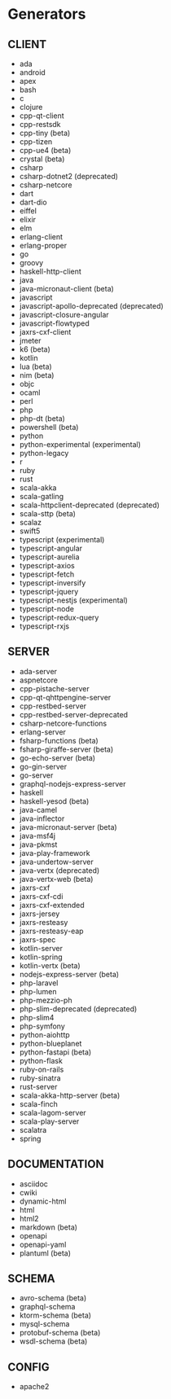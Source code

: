 # Generators

## CLIENT

* ada
* android
* apex
* bash
* c
* clojure
* cpp-qt-client
* cpp-restsdk
* cpp-tiny (beta)
* cpp-tizen
* cpp-ue4 (beta)
* crystal (beta)
* csharp
* csharp-dotnet2 (deprecated)
* csharp-netcore
* dart
* dart-dio
* eiffel
* elixir
* elm
* erlang-client
* erlang-proper
* go
* groovy
* haskell-http-client
* java
* java-micronaut-client (beta)
* javascript
* javascript-apollo-deprecated (deprecated)
* javascript-closure-angular
* javascript-flowtyped
* jaxrs-cxf-client
* jmeter
* k6 (beta)
* kotlin
* lua (beta)
* nim (beta)
* objc
* ocaml
* perl
* php
* php-dt (beta)
* powershell (beta)
* python
* python-experimental (experimental)
* python-legacy
* r
* ruby
* rust
* scala-akka
* scala-gatling
* scala-httpclient-deprecated (deprecated)
* scala-sttp (beta)
* scalaz
* swift5
* typescript (experimental)
* typescript-angular
* typescript-aurelia
* typescript-axios
* typescript-fetch
* typescript-inversify
* typescript-jquery
* typescript-nestjs (experimental)
* typescript-node
* typescript-redux-query
* typescript-rxjs

## SERVER

* ada-server
* aspnetcore
* cpp-pistache-server
* cpp-qt-qhttpengine-server
* cpp-restbed-server
* cpp-restbed-server-deprecated
* csharp-netcore-functions
* erlang-server
* fsharp-functions (beta)
* fsharp-giraffe-server (beta)
* go-echo-server (beta)
* go-gin-server
* go-server
* graphql-nodejs-express-server
* haskell
* haskell-yesod (beta)
* java-camel
* java-inflector
* java-micronaut-server (beta)
* java-msf4j
* java-pkmst
* java-play-framework
* java-undertow-server
* java-vertx (deprecated)
* java-vertx-web (beta)
* jaxrs-cxf
* jaxrs-cxf-cdi
* jaxrs-cxf-extended
* jaxrs-jersey
* jaxrs-resteasy
* jaxrs-resteasy-eap
* jaxrs-spec
* kotlin-server
* kotlin-spring
* kotlin-vertx (beta)
* nodejs-express-server (beta)
* php-laravel
* php-lumen
* php-mezzio-ph
* php-slim-deprecated (deprecated)
* php-slim4
* php-symfony
* python-aiohttp
* python-blueplanet
* python-fastapi (beta)
* python-flask
* ruby-on-rails
* ruby-sinatra
* rust-server
* scala-akka-http-server (beta)
* scala-finch
* scala-lagom-server
* scala-play-server
* scalatra
* spring

## DOCUMENTATION

* asciidoc
* cwiki
* dynamic-html
* html
* html2
* markdown (beta)
* openapi
* openapi-yaml
* plantuml (beta)

## SCHEMA

* avro-schema (beta)
* graphql-schema
* ktorm-schema (beta)
* mysql-schema
* protobuf-schema (beta)
* wsdl-schema (beta)

## CONFIG

* apache2
